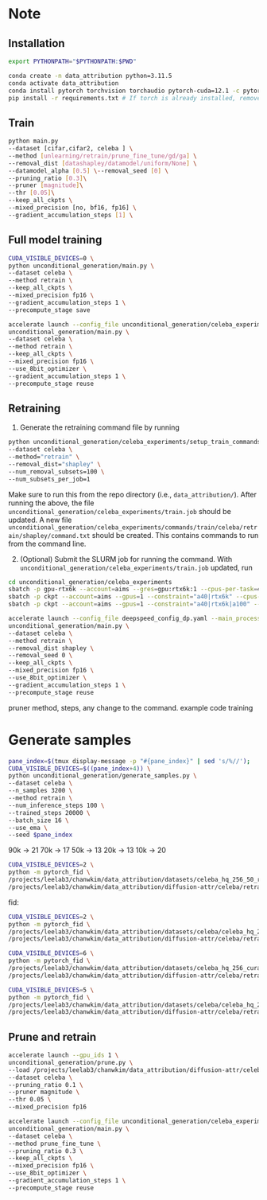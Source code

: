 
# Note

## Installation

```bash
export PYTHONPATH="$PYTHONPATH:$PWD"
```

```bash
conda create -n data_attribution python=3.11.5
conda activate data_attribution
conda install pytorch torchvision torchaudio pytorch-cuda=12.1 -c pytorch -c nvidia
pip install -r requirements.txt # If torch is already installed, remove torch and torchvision from requirements.txt
```


## Train

```bash
python main.py
--dataset [cifar,cifar2, celeba ] \
--method [unlearning/retrain/prune_fine_tune/gd/ga] \
--removal_dist [datashapley/datamodel/uniform/None] \
--datamodel_alpha [0.5] \--removal_seed [0] \ 
--pruning_ratio [0.3]\
--pruner [magnitude]\
--thr [0.05]\
--keep_all_ckpts \
--mixed_precision [no, bf16, fp16] \ 
--gradient_accumulation_steps [1] \
```

## Full model training

```bash
CUDA_VISIBLE_DEVICES=0 \
python unconditional_generation/main.py \
--dataset celeba \
--method retrain \
--keep_all_ckpts \
--mixed_precision fp16 \
--gradient_accumulation_steps 1 \
--precompute_stage save
```

```bash
accelerate launch --config_file unconditional_generation/celeba_experiments/deepspeed_config_dp.yaml --gpu_ids 6,7 \
unconditional_generation/main.py \
--dataset celeba \
--method retrain \
--keep_all_ckpts \
--mixed_precision fp16 \
--use_8bit_optimizer \
--gradient_accumulation_steps 1 \
--precompute_stage reuse
```

## Retraining

1. Generate the retraining command file by running

```bash
python unconditional_generation/celeba_experiments/setup_train_commands.py \
--dataset celeba \
--method="retrain" \
--removal_dist="shapley" \
--num_removal_subsets=100 \
--num_subsets_per_job=1
```

Make sure to run this from the repo directory (i.e., `data_attribution/`). After running the above, the file `unconditional_generation/celeba_experiments/train.job` should be updated. A new file `unconditional_generation/celeba_experiments/commands/train/celeba/retrain/shapley/command.txt` should be created. This contains commands to run from the command line.

2. (Optional) Submit the SLURM job for running the command.
With `unconditional_generation/celeba_experiments/train.job` updated, run

```bash
cd unconditional_generation/celeba_experiments
sbatch -p gpu-rtx6k --account=aims --gres=gpu:rtx6k:1 --cpus-per-task=4 --mem=16G train.job
sbatch -p ckpt --account=aims --gpus=1 --constraint="a40|rtx6k" --cpus-per-task=4 --mem=16G train.job
sbatch -p ckpt --account=aims --gpus=1 --constraint="a40|rtx6k|a100" --cpus-per-task=4 --mem=16G train_copy.job
```

```bash
accelerate launch --config_file deepspeed_config_dp.yaml --main_process_port 29501 --gpu_ids 4,5 \
unconditional_generation/main.py \
--dataset celeba \
--method retrain \
--removal_dist shapley \
--removal_seed 0 \
--keep_all_ckpts \
--mixed_precision fp16 \
--use_8bit_optimizer \
--gradient_accumulation_steps 1 \
--precompute_stage reuse
```

pruner method, steps,
any change to the command.
example code
training

# Generate samples

```bash
pane_index=$(tmux display-message -p "#{pane_index}" | sed 's/%//');
CUDA_VISIBLE_DEVICES=$((pane_index+4)) \
python unconditional_generation/generate_samples.py \
--dataset celeba \
--n_samples 3200 \
--method retrain \
--num_inference_steps 100 \
--trained_steps 20000 \
--batch_size 16 \
--use_ema \
--seed $pane_index
```

90k -> 21
70k -> 17
50k -> 13
20k -> 13
10k -> 20

```bash
CUDA_VISIBLE_DEVICES=2 \
python -m pytorch_fid \
/projects/leelab3/chanwkim/data_attribution/datasets/celeba_hq_256_50_resized \
/projects/leelab3/chanwkim/data_attribution/diffusion-attr/celeba/retrain/20000/ema_generated_samples/full
```

fid: 

```bash
CUDA_VISIBLE_DEVICES=2 \
python -m pytorch_fid \
/projects/leelab3/chanwkim/data_attribution/datasets/celeba/celeba_hq_256_curated_resized \
/projects/leelab3/chanwkim/data_attribution/diffusion-attr/celeba/retrain/50000/ema_generated_samples/full
```

```bash
CUDA_VISIBLE_DEVICES=6 \
python -m pytorch_fid \
/projects/leelab3/chanwkim/data_attribution/datasets/celeba_hq_256_curated_resized \
/projects/leelab3/chanwkim/data_attribution/diffusion-attr/celeba/retrain/20000/ema_generated_samples/full
```

```bash
CUDA_VISIBLE_DEVICES=5 \
python -m pytorch_fid \
/projects/leelab3/chanwkim/data_attribution/datasets/celeba/celeba_hq_256 \
/projects/leelab3/chanwkim/data_attribution/diffusion-attr/celeba/retrain/20000/ema_generated_samples/full
```

## Prune and retrain

```bash
accelerate launch --gpu_ids 1 \
unconditional_generation/prune.py \
--load /projects/leelab3/chanwkim/data_attribution/diffusion-attr/celeba/retrain/models/full/ \
--dataset celeba \
--pruning_ratio 0.1 \
--pruner magnitude \
--thr 0.05 \
--mixed_precision fp16
```

```bash
accelerate launch --config_file unconditional_generation/celeba_experiments/deepspeed_config_dp.yaml --gpu_ids 5,6 \
unconditional_generation/main.py \
--dataset celeba \
--method prune_fine_tune \
--pruning_ratio 0.3 \
--keep_all_ckpts \
--mixed_precision fp16 \
--use_8bit_optimizer \
--gradient_accumulation_steps 1 \
--precompute_stage reuse
```